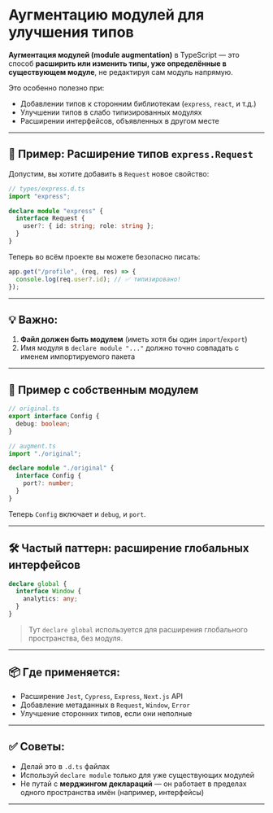 # Аугментацию модулей для улучшения типов

**Аугментация модулей (module augmentation)** в TypeScript — это способ **расширить или изменить типы, уже определённые в существующем модуле**, не редактируя сам модуль напрямую.

Это особенно полезно при:

* Добавлении типов к сторонним библиотекам (`express`, `react`, и т.д.)
* Улучшении типов в слабо типизированных модулях
* Расширении интерфейсов, объявленных в другом месте

---

## 🔧 Пример: Расширение типов `express.Request`

Допустим, вы хотите добавить в `Request` новое свойство:

```ts
// types/express.d.ts
import "express";

declare module "express" {
  interface Request {
    user?: { id: string; role: string };
  }
}
```

Теперь во всём проекте вы можете безопасно писать:

```ts
app.get("/profile", (req, res) => {
  console.log(req.user?.id); // ✅ типизировано!
});
```

---

## 💡 Важно:

1. **Файл должен быть модулем** (иметь хотя бы один `import`/`export`)
2. Имя модуля в `declare module "..."` должно точно совпадать с именем импортируемого пакета

---

## 🧩 Пример с собственным модулем

```ts
// original.ts
export interface Config {
  debug: boolean;
}
```

```ts
// augment.ts
import "./original";

declare module "./original" {
  interface Config {
    port?: number;
  }
}
```

Теперь `Config` включает и `debug`, и `port`.

---

## 🛠 Частый паттерн: расширение глобальных интерфейсов

```ts
declare global {
  interface Window {
    analytics: any;
  }
}
```

> Тут `declare global` используется для расширения глобального пространства, без модуля.

---

## 📦 Где применяется:

* Расширение `Jest`, `Cypress`, `Express`, `Next.js` API
* Добавление метаданных в `Request`, `Window`, `Error`
* Улучшение сторонних типов, если они неполные

---

## ✅ Советы:

* Делай это в `.d.ts` файлах
* Используй `declare module` только для уже существующих модулей
* Не путай с **мерджингом деклараций** — он работает в пределах одного пространства имён (например, интерфейсы)

---
